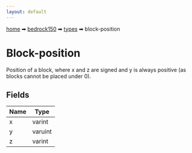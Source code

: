 ```yaml
---
layout: default
---
```


[home](/) ➡ [bedrock150](/protocol/bedrock150) ➡ [types](/protocol/bedrock150/types) ➡ block-position

# Block-position

Position of a block, where x and z are signed and y is always positive (as blocks cannot be placed under 0).

## Fields

Name | Type
---|---
x | varint
y | varuint
z | varint

